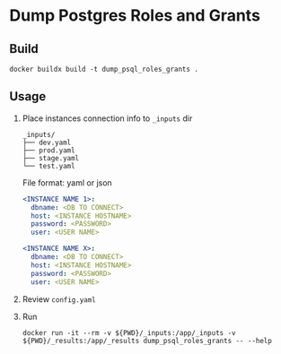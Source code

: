 # Dump Postgres Roles and Grants

## Build

```shell
docker buildx build -t dump_psql_roles_grants .
```

## Usage

1. Place instances connection info to `_inputs` dir

   ```
   _inputs/
   ├── dev.yaml
   ├── prod.yaml
   ├── stage.yaml
   └── test.yaml
   ```

   File format: yaml or json

   ```yaml
   <INSTANCE NAME 1>:
     dbname: <DB TO CONNECT>
     host: <INSTANCE HOSTNAME>
     password: <PASSWORD>
     user: <USER NAME>

   <INSTANCE NAME X>:
     dbname: <DB TO CONNECT>
     host: <INSTANCE HOSTNAME>
     password: <PASSWORD>
     user: <USER NAME>
   ```

1. Review `config.yaml`

1. Run

   ```shell
   docker run -it --rm -v ${PWD}/_inputs:/app/_inputs -v ${PWD}/_results:/app/_results dump_psql_roles_grants -- --help
   ```
